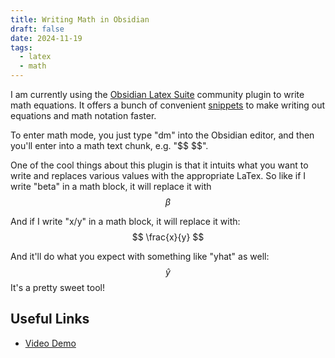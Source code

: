 ```yaml
---
title: Writing Math in Obsidian
draft: false
date: 2024-11-19
tags:
  - latex
  - math
---
```

I am currently using the [Obsidian Latex Suite](https://github.com/artisticat1/obsidian-latex-suite) community plugin to write math equations. It offers a bunch of convenient [snippets](https://github.com/artisticat1/obsidian-latex-suite/blob/main/src/default_snippets.js) to make writing out equations and math notation faster.

To enter math mode, you just type "dm" into the Obsidian editor, and then you'll enter into a math text chunk, e.g. "\$$ \$$".

One of the cool things about this plugin is that it intuits what you want to write and replaces various values with the appropriate LaTex. So like if I write "beta" in a math block, it will replace it with
$$
\beta
$$

And if I write "x/y" in a math block, it will replace it with:
$$
\frac{x}{y}
$$

 And it'll do what you expect with something like "yhat" as well:
$$
\hat{y}
$$
It's a pretty sweet tool!

## Useful Links
- [Video Demo](https://www.youtube.com/watch?v=AaCVP7zqOMU)